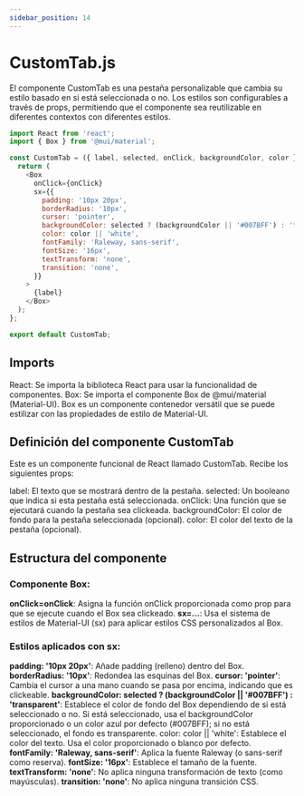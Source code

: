 ```yaml
---
sidebar_position: 14
---
```


# CustomTab.js

El componente CustomTab es una pestaña personalizable que cambia su estilo basado en si está seleccionada o no. Los estilos son configurables a través de props, permitiendo que el componente sea reutilizable en diferentes contextos con diferentes estilos.

```js
import React from 'react';
import { Box } from '@mui/material';

const CustomTab = ({ label, selected, onClick, backgroundColor, color }) => {
  return (
    <Box
      onClick={onClick}
      sx={{
        padding: '10px 20px',
        borderRadius: '10px',
        cursor: 'pointer',
        backgroundColor: selected ? (backgroundColor || '#007BFF') : 'transparent',
        color: color || 'white',
        fontFamily: 'Raleway, sans-serif',
        fontSize: '16px',
        textTransform: 'none',
        transition: 'none',  
      }}
    >
      {label}
    </Box>
  );
};

export default CustomTab;
```

## Imports

React: Se importa la biblioteca React para usar la funcionalidad de componentes.
Box: Se importa el componente Box de @mui/material (Material-UI). Box es un componente contenedor versátil que se puede estilizar con las propiedades de estilo de Material-UI.

## Definición del componente CustomTab

Este es un componente funcional de React llamado CustomTab. Recibe los siguientes props:

label: El texto que se mostrará dentro de la pestaña.
selected: Un booleano que indica si esta pestaña está seleccionada.
onClick: Una función que se ejecutará cuando la pestaña sea clickeada.
backgroundColor: El color de fondo para la pestaña seleccionada (opcional).
color: El color del texto de la pestaña (opcional).

## Estructura del componente

### Componente Box:

**onClick=onClick**: Asigna la función onClick proporcionada como prop para que se ejecute cuando el Box sea clickeado.
**sx=...**: Usa el sistema de estilos de Material-UI (sx) para aplicar estilos CSS personalizados al Box.

### Estilos aplicados con sx:

**padding: '10px 20px'**: Añade padding (relleno) dentro del Box.
**borderRadius: '10px'**: Redondea las esquinas del Box.
**cursor: 'pointer'**: Cambia el cursor a una mano cuando se pasa por encima, indicando que es clickeable.
**backgroundColor: selected ? (backgroundColor || '#007BFF') : 'transparent'**: Establece el color de fondo del Box dependiendo de si está seleccionado o no. Si está seleccionado, usa el backgroundColor proporcionado o un color azul por defecto (#007BFF); si no está seleccionado, el fondo es transparente.
color: color || 'white': Establece el color del texto. Usa el color proporcionado o blanco por defecto.
**fontFamily: 'Raleway, sans-serif'**: Aplica la fuente Raleway (o sans-serif como reserva).
**fontSize: '16px'**: Establece el tamaño de la fuente.
**textTransform: 'none'**: No aplica ninguna transformación de texto (como mayúsculas).
**transition: 'none'**: No aplica ninguna transición CSS.

